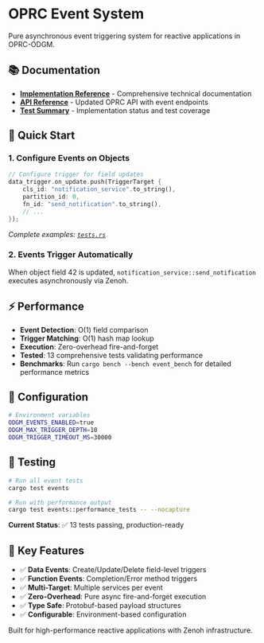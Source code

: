 # OPRC Event System

Pure asynchronous event triggering system for reactive applications in OPRC-ODGM.

## 📚 Documentation

- **[Implementation Reference](EVENT_SYSTEM_REFERENCE.md)** - Comprehensive technical documentation
- **[API Reference](../reference.adoc)** - Updated OPRC API with event endpoints  
- **[Test Summary](EVENTS_TEST_SUMMARY.md)** - Implementation status and test coverage

## 🚀 Quick Start

### 1. Configure Events on Objects

```rust
// Configure trigger for field updates  
data_trigger.on_update.push(TriggerTarget {
    cls_id: "notification_service".to_string(),
    partition_id: 0,
    fn_id: "send_notification".to_string(),
    // ...
});
```

*Complete examples: [`tests.rs`](src/events/tests.rs)*

### 2. Events Trigger Automatically

When object field 42 is updated, `notification_service::send_notification` executes asynchronously via Zenoh.

## ⚡ Performance

- **Event Detection**: O(1) field comparison
- **Trigger Matching**: O(1) hash map lookup  
- **Execution**: Zero-overhead fire-and-forget
- **Tested**: 13 comprehensive tests validating performance
- **Benchmarks**: Run `cargo bench --bench event_bench` for detailed performance metrics

## 🔧 Configuration

```bash
# Environment variables
ODGM_EVENTS_ENABLED=true
ODGM_MAX_TRIGGER_DEPTH=10
ODGM_TRIGGER_TIMEOUT_MS=30000
```

## 🧪 Testing

```bash
# Run all event tests
cargo test events

# Run with performance output
cargo test events::performance_tests -- --nocapture
```

**Current Status**: ✅ 13 tests passing, production-ready

## 🎯 Key Features

- ✅ **Data Events**: Create/Update/Delete field-level triggers
- ✅ **Function Events**: Completion/Error method triggers  
- ✅ **Multi-Target**: Multiple services per event
- ✅ **Zero-Overhead**: Pure async fire-and-forget execution
- ✅ **Type Safe**: Protobuf-based payload structures
- ✅ **Configurable**: Environment-based configuration

Built for high-performance reactive applications with Zenoh infrastructure.
